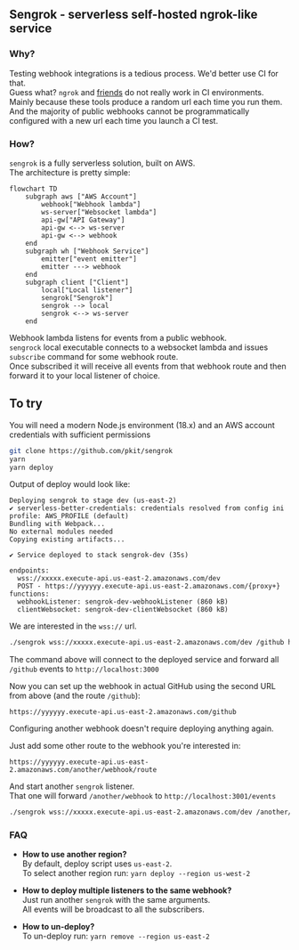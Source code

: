 ## Sengrok - serverless self-hosted ngrok-like service

### Why?

Testing webhook integrations is a tedious process. We'd better use CI for that.  
Guess what? `ngrok` and [friends](https://github.com/anderspitman/awesome-tunneling) do not really work in CI environments.  
Mainly because these tools produce a random url each time you run them.  
And the majority of public webhooks cannot be programmatically configured with a new url each time you launch a CI test.  

### How?

`sengrok` is a fully serverless solution, built on AWS.  
The architecture is pretty simple:

```mermaid
flowchart TD
    subgraph aws ["AWS Account"]
        webhook["Webhook lambda"]
        ws-server["Websocket lambda"]
        api-gw["API Gateway"]
        api-gw <--> ws-server
        api-gw <--> webhook
    end
    subgraph wh ["Webhook Service"]
        emitter["event emitter"]
        emitter ---> webhook
    end
    subgraph client ["Client"]
        local["Local listener"]
        sengrok["Sengrok"]
        sengrok --> local
        sengrok <--> ws-server
    end
```
Webhook lambda listens for events from a public webhook.  
`sengrock` local executable connects to a websocket lambda
and issues `subscribe` command for some webhook route.  
Once subscribed it will receive all events from that webhook route 
and then forward it to your local listener of choice.

## To try

You will need a modern Node.js environment (18.x) and an AWS account credentials with sufficient permissions

```bash
git clone https://github.com/pkit/sengrok
yarn
yarn deploy
```

Output of deploy would look like:
```
Deploying sengrok to stage dev (us-east-2)
✔ serverless-better-credentials: credentials resolved from config ini profile: AWS_PROFILE (default)
Bundling with Webpack...
No external modules needed
Copying existing artifacts...

✔ Service deployed to stack sengrok-dev (35s)

endpoints:
  wss://xxxxx.execute-api.us-east-2.amazonaws.com/dev
  POST - https://yyyyyy.execute-api.us-east-2.amazonaws.com/{proxy+}
functions:
  webhookListener: sengrok-dev-webhookListener (860 kB)
  clientWebsocket: sengrok-dev-clientWebsocket (860 kB)
```
We are interested in the `wss://` url.

```bash
./sengrok wss://xxxxx.execute-api.us-east-2.amazonaws.com/dev /github http://localhost:3000
```
The command above will connect to the deployed service and forward all `/github` events to `http://localhost:3000`  

Now you can set up the webhook in actual GitHub using the second URL from above (and the route `/github`):
```
https://yyyyyy.execute-api.us-east-2.amazonaws.com/github
```

Configuring another webhook doesn't require deploying anything again.

Just add some other route to the webhook you're interested in:
```
https://yyyyyy.execute-api.us-east-2.amazonaws.com/another/webhook/route
```

And start another `sengrok` listener.  
That one will forward `/another/webhook` to `http://localhost:3001/events`
```bash
./sengrok wss://xxxxx.execute-api.us-east-2.amazonaws.com/dev /another/webhook/route http://localhost:3001/events
```

### FAQ

- __How to use another region?__  
By default, deploy script uses `us-east-2`.  
To select another region run: `yarn deploy --region us-west-2`


- __How to deploy multiple listeners to the same webhook?__  
Just run another `sengrok` with the same arguments.  
All events will be broadcast to all the subscribers.


- __How to un-deploy?__  
To un-deploy run: `yarn remove --region us-east-2`

